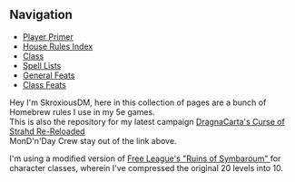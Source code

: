 <div class="container">
    <aside>
      <h2>Navigation</h2>
      <ul>
        <li><a href="https://skroxiousdm.github.io/SkroxiousDM/1.%20Start%20Here/Player%Primer">Player Primer </a></li>
        <li><a href="https://skroxiousdm.github.io/SkroxiousDM/7.%20House%20Rules/1.%20House%20Rules%20Index">House Rules Index </a></li>
        <li><a href="https://skroxiousdm.github.io/SkroxiousDM/3.Classes/Class">Class </a></li>
        <li><a href="https://skroxiousdm.github.io/SkroxiousDM/6.Spells/Spell%20Lists/0%20Spell%20Lists">Spell Lists </a></li>
        <li><a href="https://skroxiousdm.github.io/SkroxiousDM/4.Feats/General%20Feats">General Feats </a></li>
        <li><a href="https://skroxiousdm.github.io/SkroxiousDM/4.Feats/Class%20Feats">Class Feats </a></li>
    </ul>
    </aside>
    <main>
        <p>
        Hey I'm SkroxiousDM, here in this collection of pages are a bunch of Homebrew rules I use in my 5e games.</br>
        This is also the repository for my latest campaign <a href="https://www.strahdreloaded.com">DragnaCarta's Curse of Strahd Re-Reloaded</a> </br>
        MonD'n'Day Crew stay out of the link above.
        </p>
        <p>
        I'm using a modified version of <a href="https://preview.drivethrurpg.com/en/product/317720/ruins-of-symbaroum-5e-the-promised-land">Free League's "Ruins of Symbaroum" </a> for character classes, wherein I've compressed the original 20 levels into 10.
        </p>
    </main>
  </div>
